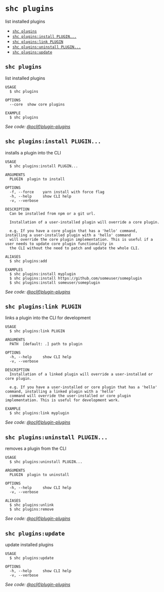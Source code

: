 # `shc plugins`

list installed plugins

- [`shc plugins`](#shc-plugins)
- [`shc plugins:install PLUGIN...`](#shc-pluginsinstall-plugin)
- [`shc plugins:link PLUGIN`](#shc-pluginslink-plugin)
- [`shc plugins:uninstall PLUGIN...`](#shc-pluginsuninstall-plugin)
- [`shc plugins:update`](#shc-pluginsupdate)

## `shc plugins`

list installed plugins

```
USAGE
  $ shc plugins

OPTIONS
  --core  show core plugins

EXAMPLE
  $ shc plugins
```

_See code: [@oclif/plugin-plugins](https://github.com/oclif/plugin-plugins/blob/v1.7.8/src/commands/plugins/index.ts)_

## `shc plugins:install PLUGIN...`

installs a plugin into the CLI

```
USAGE
  $ shc plugins:install PLUGIN...

ARGUMENTS
  PLUGIN  plugin to install

OPTIONS
  -f, --force    yarn install with force flag
  -h, --help     show CLI help
  -v, --verbose

DESCRIPTION
  Can be installed from npm or a git url.

  Installation of a user-installed plugin will override a core plugin.

  e.g. If you have a core plugin that has a 'hello' command, installing a user-installed plugin with a 'hello' command
  will override the core plugin implementation. This is useful if a user needs to update core plugin functionality in
  the CLI without the need to patch and update the whole CLI.

ALIASES
  $ shc plugins:add

EXAMPLES
  $ shc plugins:install myplugin
  $ shc plugins:install https://github.com/someuser/someplugin
  $ shc plugins:install someuser/someplugin
```

_See code: [@oclif/plugin-plugins](https://github.com/oclif/plugin-plugins/blob/v1.7.8/src/commands/plugins/install.ts)_

## `shc plugins:link PLUGIN`

links a plugin into the CLI for development

```
USAGE
  $ shc plugins:link PLUGIN

ARGUMENTS
  PATH  [default: .] path to plugin

OPTIONS
  -h, --help     show CLI help
  -v, --verbose

DESCRIPTION
  Installation of a linked plugin will override a user-installed or core plugin.

  e.g. If you have a user-installed or core plugin that has a 'hello' command, installing a linked plugin with a 'hello'
  command will override the user-installed or core plugin implementation. This is useful for development work.

EXAMPLE
  $ shc plugins:link myplugin
```

_See code: [@oclif/plugin-plugins](https://github.com/oclif/plugin-plugins/blob/v1.7.8/src/commands/plugins/link.ts)_

## `shc plugins:uninstall PLUGIN...`

removes a plugin from the CLI

```
USAGE
  $ shc plugins:uninstall PLUGIN...

ARGUMENTS
  PLUGIN  plugin to uninstall

OPTIONS
  -h, --help     show CLI help
  -v, --verbose

ALIASES
  $ shc plugins:unlink
  $ shc plugins:remove
```

_See code: [@oclif/plugin-plugins](https://github.com/oclif/plugin-plugins/blob/v1.7.8/src/commands/plugins/uninstall.ts)_

## `shc plugins:update`

update installed plugins

```
USAGE
  $ shc plugins:update

OPTIONS
  -h, --help     show CLI help
  -v, --verbose
```

_See code: [@oclif/plugin-plugins](https://github.com/oclif/plugin-plugins/blob/v1.7.8/src/commands/plugins/update.ts)_
